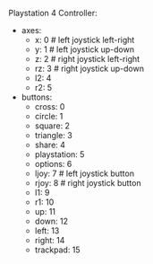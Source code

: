 Playstation 4 Controller:
* axes:
  * x: 0 # left joystick left-right
  * y: 1 # left joystick up-down
  * z: 2 # right joystick left-right
  * rz: 3 # right joystick up-down
  * l2: 4
  * r2: 5
* buttons:
  * cross: 0
  * circle: 1
  * square: 2
  * triangle: 3
  * share: 4
  * playstation: 5
  * options: 6
  * ljoy: 7 # left joystick button
  * rjoy: 8 # right joystick button
  * l1: 9
  * r1: 10
  * up: 11
  * down: 12
  * left: 13
  * right: 14
  * trackpad: 15
